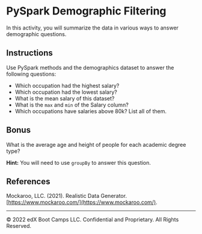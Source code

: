 # PySpark Demographic Filtering

In this activity, you will summarize the data in various ways to answer demographic questions.

## Instructions

Use PySpark methods and the demographics dataset to answer the following questions:

* Which occupation had the highest salary?
* Which occupation had the lowest salary?
* What is the mean salary of this dataset?
* What is the `max` and `min` of the Salary column?
* Which occupations have salaries above 80k? List all of them.

## Bonus

What is the average age and height of people for each academic degree type?

**Hint:** You will need to use `groupBy` to answer this question.

## References

Mockaroo, LLC. (2021). Realistic Data Generator. [https://www.mockaroo.com/](https://www.mockaroo.com/).

---

© 2022 edX Boot Camps LLC. Confidential and Proprietary. All Rights Reserved.
